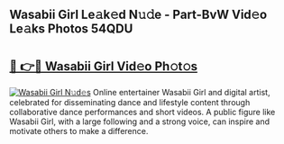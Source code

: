## Wasabii Girl Le𝚊k𝚎d N𝚞𝚍e - Part-BvW Vid𝚎o Le𝚊ks Photos 54QDU

# <h2><a href="http://fbcudz.evod.top/?m=Wasabii+Girl">🔗 👉🔴 Wasabii Girl Vid𝚎o Ph𝚘t𝚘s</a></h2>

[![Wasabii Girl N𝚞d𝚎s](https://i.imgur.com/8V9OHl7.gif)](http://fbcudz.evod.top/?m=Wasabii+Girl)
Online entertainer Wasabii Girl and digital artist, celebrated for disseminating dance and lifestyle content through collaborative dance performances and short videos. A public figure like Wasabii Girl, with a large following and a strong voice, can inspire and motivate others to make a difference. 
